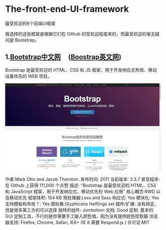 # The-front-end-UI-framework
最受欢迎的6个前端UI框架

我选择的这些框架是根据它们在 Github 的受欢迎程度来的，而最受欢迎的毫无疑问是 Bootstrap。

## 1.[Bootstrap中文网](http://www.bootcss.com)     ([Boostrap英文网](http://getbootstrap.com))

Bootstrap 是最受欢迎的 HTML、CSS 和 JS 框架，用于开发响应式布局、移动设备优先的 WEB 项目。

![Bootstrap](https://github.com/Eaaon/The-front-end-UI-framework/blob/master/imgs/Bootstrap.png)

作者:Mark Otto and Jacob Thornton.
发布时间: 2011
当前版本: 3.3.7
普及程序: 在 Github 上获得 111,000 个点赞
描述: “Bootstrap 是最受欢迎的 HTML、CSS 和 JavaScript 框架，用于开发响应式、移动优先的 Web 应用”
核心概念:RWD 以及移动优先
框架体积: 154 KB
预处理器:Less and Sass
响应式: Yes
模块化: Yes
支持模板和布局？: Yes
图标集:Glyphicons Halflings set
插件/扩展: 没有绑定，但是很多第三方的可以选择
独特的组件: Jumbotron
文档: Good
定制: 基本的 GUI 定制工具，不行的是你需要手工输入颜色值，因为没有提供颜色拾取器
浏览器支持: Firefox, Chrome, Safari, IE8+ (IE 8 需要 Respond.js )
许可证:MIT
